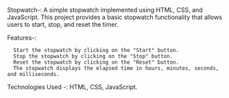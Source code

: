 Stopwatch-: A simple stopwatch implemented using HTML, CSS, and JavaScript. This project provides a basic stopwatch functionality that allows users to start, stop, and reset the timer.

Features-:

      Start the stopwatch by clicking on the "Start" button.
      Stop the stopwatch by clicking on the "Stop" button.
      Reset the stopwatch by clicking on the "Reset" button.
      The stopwatch displays the elapsed time in hours, minutes, seconds, and milliseconds.
Technologies Used -: HTML, CSS, JavaScript.

